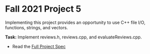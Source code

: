 # Fall 2021 Project 5

Implementing this project provides an opportunity to use C++  file I/O, functions, strings, and vectors.

**Task:** Implement reviews.h, reviews.cpp, and evaluateReviews.cpp.

- Read the [Full Project Spec]()
